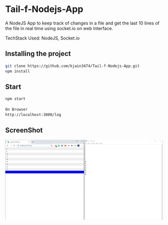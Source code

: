 # Tail-f-Nodejs-App
A NodeJS App to keep track of changes in a file and get the last 10 lines of the file in real time using socket.io on web Interface.

TechStack Used: NodeJS, Socket.io

## Installing the project

```bash
git clone https://github.com/kjain3474/Tail-f-Nodejs-App.git
npm install
```
## Start

```bash
npm start

On Browser
http://localhost:3000/log
```

## ScreenShot
![image](screenshot.jpg)
